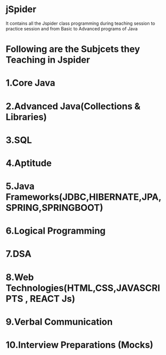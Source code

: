 # jSpider

It contains all the Jspider class programming during teaching session to practice session and from Basic to Advanced programs of Java


# Following are the Subjcets they Teaching in Jspider
# 1.Core Java
# 2.Advanced Java(Collections & Libraries)
# 3.SQL
# 4.Aptitude
# 5.Java Frameworks(JDBC,HIBERNATE,JPA,SPRING,SPRINGBOOT)
# 6.Logical Programming
# 7.DSA
# 8.Web Technologies(HTML,CSS,JAVASCRIPTS , REACT Js)
# 9.Verbal Communication
# 10.Interview Preparations (Mocks)
